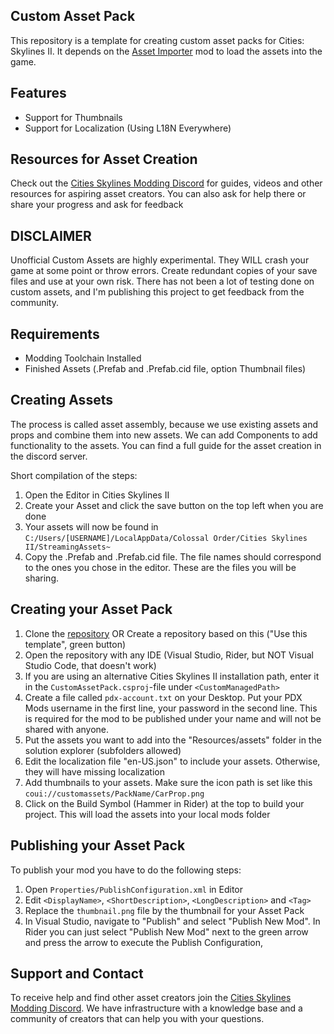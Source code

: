 ## Custom Asset Pack

This repository is a template for creating custom asset packs for Cities: Skylines II. It depends on the [Asset Importer](https://github.com/kosch104/CS2-AssetImporter) mod to load the assets into the game.

## Features
- Support for Thumbnails
- Support for Localization (Using L18N Everywhere)

## Resources for Asset Creation
Check out the [Cities Skylines Modding Discord](https://discord.gg/UkKAfRqfCn) for guides, videos and other resources for aspiring asset creators. You can also ask for help there or share your progress and ask for feedback

## DISCLAIMER

Unofficial Custom Assets are highly experimental. They WILL crash your game at some point or throw errors. Create redundant copies of your save files and use at your own risk. There has not been a lot of testing done on custom assets, and I'm publishing this project to get feedback from the community.

## Requirements
- Modding Toolchain Installed
- Finished Assets (.Prefab and .Prefab.cid file, option Thumbnail files)

## Creating Assets
The process is called asset assembly, because we use existing assets and props and combine them into new assets. We can add Components to add functionality to the assets. You can find a full guide for the asset creation in the discord server.


Short compilation of the steps:
1. Open the Editor in Cities Skylines II
2. Create your Asset and click the save button on the top left when you are done
3. Your assets will now be found in `C:/Users/[USERNAME]/LocalAppData/Colossal Order/Cities Skylines II/StreamingAssets~`
4. Copy the .Prefab and .Prefab.cid file. The file names should correspond to the ones you chose in the editor. These are the files you will be sharing.

## Creating your Asset Pack

1. Clone the [repository](https://github.com/kosch104/CS2-CustomAssetPack) OR Create a repository based on this ("Use this template", green button)
2. Open the repository with any IDE (Visual Studio, Rider, but NOT Visual Studio Code, that doesn't work)
3. If you are using an alternative Cities Skylines II installation path, enter it in the `CustomAssetPack.csproj`-file under `<CustomManagedPath>`
4. Create a file called `pdx-account.txt` on your Desktop. Put your PDX Mods username in the first line, your password in the second line. This is required for the mod to be published under your name and will not be shared with anyone.
5. Put the assets you want to add into the "Resources/assets" folder in the solution explorer (subfolders allowed)
6. Edit the localization file "en-US.json" to include your assets. Otherwise, they will have missing localization
7. Add thumbnails to your assets. Make sure the icon path is set like this `coui://customassets/PackName/CarProp.png`
8. Click on the Build Symbol (Hammer in Rider) at the top to build your project. This will load the assets into your local mods folder

## Publishing your Asset Pack

To publish your mod you have to do the following steps:
1. Open `Properties/PublishConfiguration.xml` in Editor
2. Edit `<DisplayName>`, `<ShortDescription>`, `<LongDescription>` and `<Tag>`
3. Replace the `thumbnail.png` file by the thumbnail for your Asset Pack
4. In Visual Studio, navigate to "Publish" and select "Publish New Mod". In Rider you can just select "Publish New Mod" next to the green arrow and press the arrow to execute the Publish Configuration,


## Support and Contact
To receive help and find other asset creators join the [Cities Skylines Modding Discord](https://discord.gg/UkKAfRqfCn). We have infrastructure with a knowledge base and a community of creators that can help you with your questions.